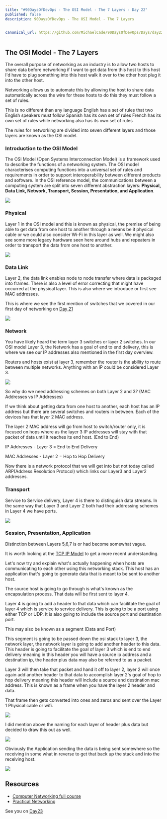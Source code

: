 ```yaml
---
title: "#90DaysOfDevOps - The OSI Model - The 7 Layers - Day 22"
published: false
description: 90DaysOfDevOps - The OSI Model - The 7 Layers


canonical_url: https://github.com/MichaelCade/90DaysOfDevOps/Days/day22.md
---
```

## The OSI Model - The 7 Layers

The overall purpose of networking as an industry is to allow two hosts to share data before networking if I want to get data from this host to this host I'd have to plug something into this host walk it over to the other host plug it into the other host.

Networking allows us to automate this by allowing the host to share data automatically across the wire for these hosts to do this they must follow a set of rules.

This is no different than any language English has a set of rules that two English speakers must follow Spanish has its own set of rules French has its own set of rules while networking also has its own set of rules

The rules for networking are divided into seven different layers and those layers are known as the OSI model. 

### Introduction to the OSI Model 

The OSI Model (Open Systems Interconnection Model) is a framework used to describe the functions of a networking system. The OSI model characterises computing functions into a universal set of rules and requirements in order to support interoperability between different products and software. In the OSI reference model, the communications between a computing system are split into seven different abstraction layers: **Physical, Data Link, Network, Transport, Session, Presentation, and Application**.

![](Images/Day22_Networking1.png)

### Physical
Layer 1 in the OSI model and this is known as physical, the premise of being able to get data from one host to another through a means be it physical cable or we could also consider Wi-Fi in this layer as well. We might also see some more legacy hardware seen here around hubs and repeaters in order to transport the data from one host to another. 

![](Images/Day22_Networking2.png)

### Data Link 
Layer 2, the data link enables node to node transfer where data is packaged into frames. There is also a level of error correcting that might have occurred at the physical layer. This is also where we introduce or first see MAC addresses. 

This is where we see the first mention of switches that we covered in our first day of networking on [Day 21](day21.md)

![](Images/Day22_Networking3.png)

### Network 
You have likely heard the term layer 3 switches or layer 2 switches. In our OSI model Layer 3, the Network has a goal of end to end delivery, this is where we see our IP addresses also mentioned in the first day overview. 

Routers and hosts exist at layer 3, remember the router is the ability to route between multiple networks. Anything with an IP could be considered Layer 3. 

![](Images/Day22_Networking4.png)

So why do we need addressing schemes on both Layer 2 and 3? (MAC Addresses vs IP Addresses) 

If we think about getting data from one host to another, each host has an IP address but there are several switches and routers in between. Each of the devices has that layer 2 MAC address. 

The layer 2 MAC address will go from host to switch/router only, it is focused on hops where as the layer 3 IP addresses will stay with that packet of data until it reaches its end host. (End to End)

IP Addresses - Layer 3 = End to End Delivery 

MAC Addresses - Layer 2 = Hop to Hop Delivery 

Now there is a network protocol that we will get into but not today called ARP(Address Resolution Protocol) which links our Layer3 and Layer2 addresses. 

### Transport 
Service to Service delivery, Layer 4 is there to distinguish data streams. In the same way that Layer 3 and Layer 2 both had their addressing schemes in Layer 4 we have ports. 

![](Images/Day22_Networking5.png)

### Session, Presentation, Application 
Distinction between Layers 5,6,7 is or had become somewhat vague. 

It is worth looking at the [TCP IP Model](https://www.geeksforgeeks.org/tcp-ip-model/) to get a more recent understanding. 

Let's now try and explain what's actually happening when hosts are communicating to each other using this networking stack. This host has an application that's going to generate data that is meant to be sent to another host.

The source host is going to go through is what's known as the encapsulation process. That data will be first sent to layer 4.

Layer 4 is going to add a header to that data which can facilitate the goal of layer 4 which is service to service delivery. This is going to be a port using either TCP or UDP. It is also going to include the source port and destination port. 

This may also be known as a segment (Data and Port)

This segment is going to be passed down the osi stack to layer 3, the network layer, the network layer is going to add another header to this data.
This header is going to facilitate the goal of layer 3 which is end to end delivery meaning in this header you will have a source ip address and a destination ip, the header plus data may also be referred to as a packet. 

Layer 3 will then take that packet and hand it off to layer 2, layer 2 will once again add another header to that data to accomplish layer 2's goal of hop to hop delivery meaning this header will include a source and destination mac address. 
This is known as a frame when you have the layer 2 header and data.

That frame then gets converted into ones and zeros and sent over the Layer 1 Physical cable or wifi. 

![](Images/Day22_Networking6.png)

I did mention above the naming for each layer of header plus data but decided to draw this out as well. 

![](Images/Day22_Networking7.png)

Obviously the Application sending the data is being sent somewhere so the receiving in some what in reverse to get that back up the stack and into the receiving host. 

![](Images/Day22_Networking8.png)

## Resources 

- [Computer Networking full course](https://www.youtube.com/watch?v=IPvYjXCsTg8)
- [Practical Networking](http://www.practicalnetworking.net/)

See you on [Day23](day23.md)